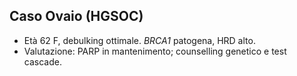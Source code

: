 ## Caso Ovaio (HGSOC)
- Età 62 F, debulking ottimale. *BRCA1* patogena, HRD alto.
- Valutazione: PARP in mantenimento; counselling genetico e test cascade.
